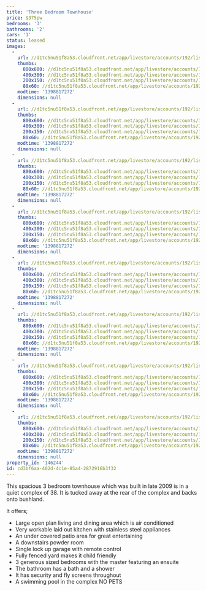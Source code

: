 ```yaml
---
title: 'Three Bedroom Townhouse'
price: $375pw
bedrooms: '3'
bathrooms: '2'
cars: '1'
status: leased
images:
  -
    url: //d1tc5nu51f8a53.cloudfront.net/app/livestore/accounts/192/listings/121241/images/8_7064194763_20140430101957.jpg
    thumbs:
      800x600: //d1tc5nu51f8a53.cloudfront.net/app/livestore/accounts/192/listings/121241/images/8_7064194763_20140430101957_800x600.jpg
      400x300: //d1tc5nu51f8a53.cloudfront.net/app/livestore/accounts/192/listings/121241/images/8_7064194763_20140430101957_400x300.jpg
      200x150: //d1tc5nu51f8a53.cloudfront.net/app/livestore/accounts/192/listings/121241/images/8_7064194763_20140430101957_200x150.jpg
      80x60: //d1tc5nu51f8a53.cloudfront.net/app/livestore/accounts/192/listings/121241/images/8_7064194763_20140430101957_80x60.jpg
    modtime: '1398817272'
    dimensions: null
  -
    url: //d1tc5nu51f8a53.cloudfront.net/app/livestore/accounts/192/listings/121241/images/2014-2_3988389526_20140430102010.jpg
    thumbs:
      800x600: //d1tc5nu51f8a53.cloudfront.net/app/livestore/accounts/192/listings/121241/images/2014-2_3988389526_20140430102010_800x600.jpg
      400x300: //d1tc5nu51f8a53.cloudfront.net/app/livestore/accounts/192/listings/121241/images/2014-2_3988389526_20140430102010_400x300.jpg
      200x150: //d1tc5nu51f8a53.cloudfront.net/app/livestore/accounts/192/listings/121241/images/2014-2_3988389526_20140430102010_200x150.jpg
      80x60: //d1tc5nu51f8a53.cloudfront.net/app/livestore/accounts/192/listings/121241/images/2014-2_3988389526_20140430102010_80x60.jpg
    modtime: '1398817272'
    dimensions: null
  -
    url: //d1tc5nu51f8a53.cloudfront.net/app/livestore/accounts/192/listings/121241/images/2014-1_8729519388_20140430102009.jpg
    thumbs:
      800x600: //d1tc5nu51f8a53.cloudfront.net/app/livestore/accounts/192/listings/121241/images/2014-1_8729519388_20140430102009_800x600.jpg
      400x300: //d1tc5nu51f8a53.cloudfront.net/app/livestore/accounts/192/listings/121241/images/2014-1_8729519388_20140430102009_400x300.jpg
      200x150: //d1tc5nu51f8a53.cloudfront.net/app/livestore/accounts/192/listings/121241/images/2014-1_8729519388_20140430102009_200x150.jpg
      80x60: //d1tc5nu51f8a53.cloudfront.net/app/livestore/accounts/192/listings/121241/images/2014-1_8729519388_20140430102009_80x60.jpg
    modtime: '1398817272'
    dimensions: null
  -
    url: //d1tc5nu51f8a53.cloudfront.net/app/livestore/accounts/192/listings/121241/images/2014-3_6005342566_20140430102010.jpg
    thumbs:
      800x600: //d1tc5nu51f8a53.cloudfront.net/app/livestore/accounts/192/listings/121241/images/2014-3_6005342566_20140430102010_800x600.jpg
      400x300: //d1tc5nu51f8a53.cloudfront.net/app/livestore/accounts/192/listings/121241/images/2014-3_6005342566_20140430102010_400x300.jpg
      200x150: //d1tc5nu51f8a53.cloudfront.net/app/livestore/accounts/192/listings/121241/images/2014-3_6005342566_20140430102010_200x150.jpg
      80x60: //d1tc5nu51f8a53.cloudfront.net/app/livestore/accounts/192/listings/121241/images/2014-3_6005342566_20140430102010_80x60.jpg
    modtime: '1398817272'
    dimensions: null
  -
    url: //d1tc5nu51f8a53.cloudfront.net/app/livestore/accounts/192/listings/121241/images/2014-5_9122428289_20140430102013.jpg
    thumbs:
      800x600: //d1tc5nu51f8a53.cloudfront.net/app/livestore/accounts/192/listings/121241/images/2014-5_9122428289_20140430102013_800x600.jpg
      400x300: //d1tc5nu51f8a53.cloudfront.net/app/livestore/accounts/192/listings/121241/images/2014-5_9122428289_20140430102013_400x300.jpg
      200x150: //d1tc5nu51f8a53.cloudfront.net/app/livestore/accounts/192/listings/121241/images/2014-5_9122428289_20140430102013_200x150.jpg
      80x60: //d1tc5nu51f8a53.cloudfront.net/app/livestore/accounts/192/listings/121241/images/2014-5_9122428289_20140430102013_80x60.jpg
    modtime: '1398817272'
    dimensions: null
  -
    url: //d1tc5nu51f8a53.cloudfront.net/app/livestore/accounts/192/listings/121241/images/2014-4_886899377_20140430102013.jpg
    thumbs:
      800x600: //d1tc5nu51f8a53.cloudfront.net/app/livestore/accounts/192/listings/121241/images/2014-4_886899377_20140430102013_800x600.jpg
      400x300: //d1tc5nu51f8a53.cloudfront.net/app/livestore/accounts/192/listings/121241/images/2014-4_886899377_20140430102013_400x300.jpg
      200x150: //d1tc5nu51f8a53.cloudfront.net/app/livestore/accounts/192/listings/121241/images/2014-4_886899377_20140430102013_200x150.jpg
      80x60: //d1tc5nu51f8a53.cloudfront.net/app/livestore/accounts/192/listings/121241/images/2014-4_886899377_20140430102013_80x60.jpg
    modtime: '1398817272'
    dimensions: null
  -
    url: //d1tc5nu51f8a53.cloudfront.net/app/livestore/accounts/192/listings/121241/images/2014-8_9506805703_20140430102016.jpg
    thumbs:
      800x600: //d1tc5nu51f8a53.cloudfront.net/app/livestore/accounts/192/listings/121241/images/2014-8_9506805703_20140430102016_800x600.jpg
      400x300: //d1tc5nu51f8a53.cloudfront.net/app/livestore/accounts/192/listings/121241/images/2014-8_9506805703_20140430102016_400x300.jpg
      200x150: //d1tc5nu51f8a53.cloudfront.net/app/livestore/accounts/192/listings/121241/images/2014-8_9506805703_20140430102016_200x150.jpg
      80x60: //d1tc5nu51f8a53.cloudfront.net/app/livestore/accounts/192/listings/121241/images/2014-8_9506805703_20140430102016_80x60.jpg
    modtime: '1398817272'
    dimensions: null
  -
    url: //d1tc5nu51f8a53.cloudfront.net/app/livestore/accounts/192/listings/121241/images/2014-9_4481519996_20140430102017.jpg
    thumbs:
      800x600: //d1tc5nu51f8a53.cloudfront.net/app/livestore/accounts/192/listings/121241/images/2014-9_4481519996_20140430102017_800x600.jpg
      400x300: //d1tc5nu51f8a53.cloudfront.net/app/livestore/accounts/192/listings/121241/images/2014-9_4481519996_20140430102017_400x300.jpg
      200x150: //d1tc5nu51f8a53.cloudfront.net/app/livestore/accounts/192/listings/121241/images/2014-9_4481519996_20140430102017_200x150.jpg
      80x60: //d1tc5nu51f8a53.cloudfront.net/app/livestore/accounts/192/listings/121241/images/2014-9_4481519996_20140430102017_80x60.jpg
    modtime: '1398817272'
    dimensions: null
property_id: '146244'
id: cd3bf6aa-402d-4c1e-85a4-2872916b3f32
---
```

This spacious 3 bedroom townhouse which was built in late 2009 is in a quiet complex of 38. It is tucked away at the rear of the complex and backs onto bushland.

It offers;
* Large open plan living and dining area which is air conditioned
* Very workable laid out kitchen with stainless steel appliances
* An under covered patio area for great entertaining
* A downstairs powder room
* Single lock up garage with remote control
* Fully fenced yard makes it child friendly
* 3 generous sized bedrooms with the master featuring an ensuite
* The bathroom has a bath and a shower
* It has security and fly screens throughout
* A swimming pool in the complex
NO PETS